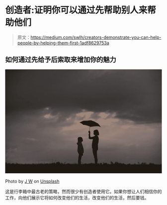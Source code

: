 # 创造者:证明你可以通过先帮助别人来帮助他们

> 原文：<https://medium.com/swlh/creators-demonstrate-you-can-help-people-by-helping-them-first-1adf8629753a>

## 如何通过先给予后索取来增加你的魅力

![](img/88a0220d94dc552611fe3d752bc76569.png)

Photo by [J W](https://unsplash.com/@emotional_discord?utm_source=medium&utm_medium=referral) on [Unsplash](https://unsplash.com?utm_source=medium&utm_medium=referral)

这是行李箱中最古老的策略，然而很少有创造者使用它。如果你想让人们相信你的工作，向他们展示它将如何改变他们的生活，改变他们的生活，然后要钱。
